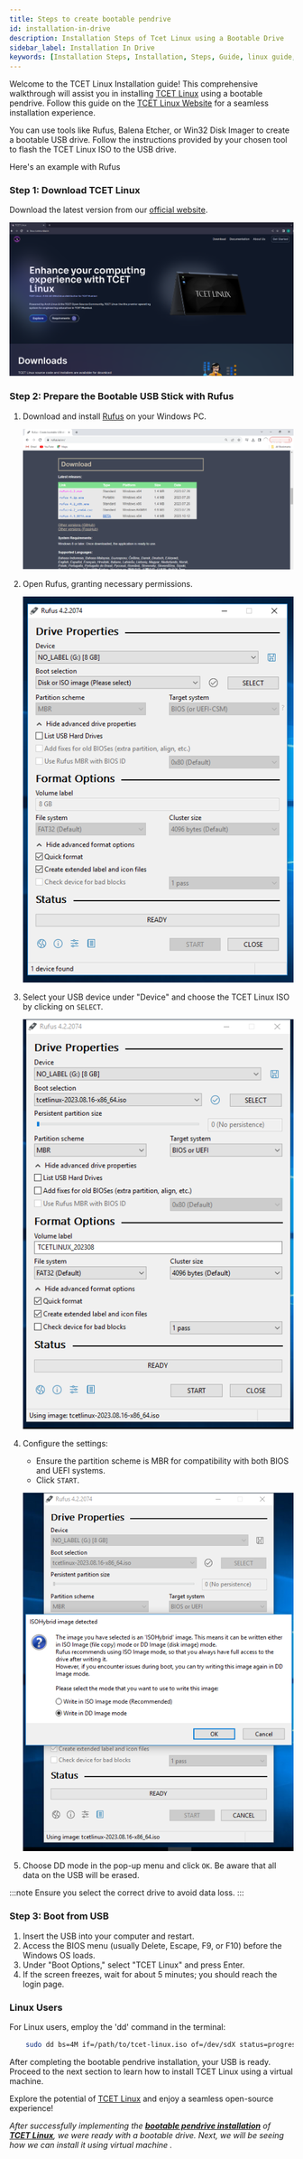```yaml
---
title: Steps to create bootable pendrive
id: installation-in-drive
description: Installation Steps of Tcet Linux using a Bootable Drive
sidebar_label: Installation In Drive
keywords: [Installation Steps, Installation, Steps, Guide, linux guide, bootable drive]
---
```


Welcome to the TCET Linux Installation guide! This comprehensive walkthrough will assist you in installing [TCET Linux](https://github.com/tcet-opensource/tcet-linux/releases/) using a bootable pendrive. Follow this guide on the [TCET Linux Website](https://linux.tcetmumbai.in/) for a seamless installation experience.

You can use tools like Rufus, Balena Etcher, or Win32 Disk Imager to create a bootable USB drive. Follow the instructions provided by your chosen tool to flash the TCET Linux ISO to the USB drive.

Here's an example with Rufus

### Step 1: Download TCET Linux

Download the latest version from our [official website](https://linux.tcetmumbai.in/#download).

![Download TCET Linux](../assets/tldown.png)

### Step 2: Prepare the Bootable USB Stick with Rufus

1. Download and install [Rufus](https://rufus.ie/) on your Windows PC.

   ![Download Rufus](../assets/rufusdown.png)

2. Open Rufus, granting necessary permissions.

   ![Rufus Window](../assets/rufusprom.png)

3. Select your USB device under "Device" and choose the TCET Linux ISO by clicking on `SELECT`.

   ![Rufus ISO Selection](../assets/rufuspromfinal.png)

4. Configure the settings: 
   - Ensure the partition scheme is MBR for compatibility with both BIOS and UEFI systems.
   - Click `START`.

   ![Rufus Settings](../assets/isofinal.png)

5. Choose DD mode in the pop-up menu and click `OK`. Be aware that all data on the USB will be erased.

:::note
    Ensure you select the correct drive to avoid data loss.
:::

### Step 3: Boot from USB

1. Insert the USB into your computer and restart.
2. Access the BIOS menu (usually Delete, Escape, F9, or F10) before the Windows OS loads.
3. Under "Boot Options," select "TCET Linux" and press Enter.
4. If the screen freezes, wait for about 5 minutes; you should reach the login page.

### Linux Users

For Linux users, employ the 'dd' command in the terminal:

```bash
    sudo dd bs=4M if=/path/to/tcet-linux.iso of=/dev/sdX status=progress
```

After completing the bootable pendrive installation, your USB is ready. Proceed to the next section to learn how to install TCET Linux using a virtual machine.

Explore the potential of [TCET Linux](https://linux.tcetmumbai.in/) and enjoy a seamless open-source experience!

_After successfully implementing the **[bootable pendrive installation](installation-in-drive)** of **[TCET Linux](https://linux.tcetmumbai.in/)**, we were ready with a bootable drive. Next, we will be seeing how we can install it using virtual machine ._

